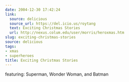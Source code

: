 ```yaml
---
date: 2004-12-30 17:42:24
link:
  source: delicious
  source_url: https://del.icio.us/roytang
  text: Exciting Christmas Stories
  url: http://nexus.colum.edu/user/morris/heroxmas.htm
slug: exciting-christmas-stories
source: delicious
tags:
- xmas
- superheroes
title: Exciting Christmas Stories
---
```


featuring: Superman, Wonder Woman, and Batman
